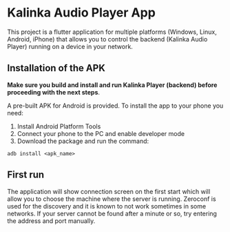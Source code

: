 # Kalinka Audio Player App

This project is a flutter application for multiple platforms (Windows, Linux, Android, iPhone) that allows you to control the backend (Kalinka Audio Player) running on a device in your network.

## Installation of the APK

**Make sure you build and install and run Kalinka Player (backend) before proceeding with the next steps**.

A pre-built APK for Android is provided. To install the app to your phone you need:
1. Install Android Platform Tools
2. Connect your phone to the PC and enable developer mode
3. Download the package and run the command:
```
adb install <apk_name>
```
## First run
The application will show connection screen on the first start which will allow you to choose the machine where the server is running.
Zeroconf is used for the discovery and it is known to not work sometimes in some networks. If your server cannot be found after a minute or so, try entering the address and port manually.
